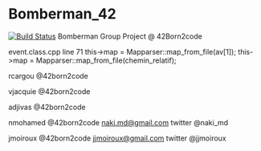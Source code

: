 # Bomberman_42
[![Build Status](https://travis-ci.org/noxsnono/Bomberman_42.svg?branch=master)](https://travis-ci.org/noxsnono/Bomberman_42)
Bomberman Group Project @ 42Born2code


event.class.cpp line 71
this->map = Mapparser::map_from_file(av[1]);
this->map = Mapparser::map_from_file(chemin_relatif);


rcargou @42born2code

vjacquie @42born2code

adjivas @42born2code

nmohamed @42born2code
    naki.md@gmail.com
    twitter @naki_md

jmoiroux @42born2code
    jjmoiroux@gmail.com
    twitter @jjmoiroux
